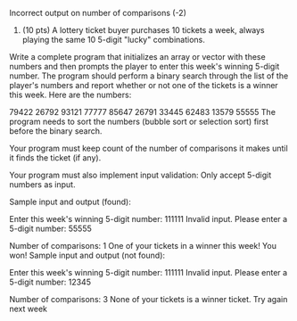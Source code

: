 Incorrect output on number of comparisons (-2)

1. (10 pts) A lottery ticket buyer purchases 10 tickets a week, always playing the same 10 5-digit "lucky" combinations.

Write a complete program that initializes an array or vector with these numbers and then prompts the player to enter this week's winning 5-digit number. The program should perform a binary search through the list of the player's numbers and report whether or not one of the tickets is a winner this week. Here are the numbers:

79422  26792  93121  77777  85647
26791  33445  62483  13579  55555
The program needs to sort the numbers (bubble sort or selection sort) first before the binary search.

Your program must keep count of the number of comparisons it makes until it finds the ticket (if any).

Your program must also implement input validation: Only accept 5-digit numbers as input.

Sample input and output (found):

Enter this week's winning 5-digit number: 111111
Invalid input. Please enter a 5-digit number: 55555

Number of comparisons: 1
One of your tickets in a winner this week! You won!
Sample input and output (not found):

Enter this week's winning 5-digit number: 111111
Invalid input. Please enter a 5-digit number: 12345

Number of comparisons: 3
None of your tickets is a winner ticket. Try again next week
